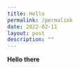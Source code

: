 ```yaml
---
title: Hello
permalink: /permalink
date: 2022-02-11
layout: post
description: ""
---
```

**Hello there**

